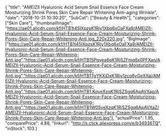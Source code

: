 {
	"title": "AMEIZII Hyaluronic Acid Serum Snail Essence Face Cream Moisturizing Shrink Pores Skin Care Repair Whitening Anti-aging Wrinkle",
	"date": "2018-10-31 10:30:20",
	"SubCat": ["Beauty & Health"],
	"categories": ["Skin Care"],
	"thumbnailImage": "https://ae01.alicdn.com/kf/HTB1t45IXpzsK1Rjy1Xbq6xOaFXa9/AMEIZII-Hyaluronic-Acid-Serum-Snail-Essence-Face-Cream-Moisturizing-Shrink-Pores-Skin-Care-Repair-Whitening-Anti.jpg_220x220.jpg",
	"BigImage": ["https://ae01.alicdn.com/kf/HTB1t45IXpzsK1Rjy1Xbq6xOaFXa9/AMEIZII-Hyaluronic-Acid-Serum-Snail-Essence-Face-Cream-Moisturizing-Shrink-Pores-Skin-Care-Repair-Whitening-Anti.jpg","https://ae01.alicdn.com/kf/HTB15Pqyea6qK1RjSZFmq6x0PFXan/AMEIZII-Hyaluronic-Acid-Serum-Snail-Essence-Face-Cream-Moisturizing-Shrink-Pores-Skin-Care-Repair-Whitening-Anti.jpg","https://ae01.alicdn.com/kf/HTB1TgYKXiDxK1Rjy1zcq6yGeXXai/AMEIZII-Hyaluronic-Acid-Serum-Snail-Essence-Face-Cream-Moisturizing-Shrink-Pores-Skin-Care-Repair-Whitening-Anti.jpg","https://ae01.alicdn.com/kf/HTB1.KqyeXzqK1RjSZSgq6ApAVXap/AMEIZII-Hyaluronic-Acid-Serum-Snail-Essence-Face-Cream-Moisturizing-Shrink-Pores-Skin-Care-Repair-Whitening-Anti.jpg","https://ae01.alicdn.com/kf/HTB1W05yeXzqK1RjSZSgq6ApAVXaZ/AMEIZII-Hyaluronic-Acid-Serum-Snail-Essence-Face-Cream-Moisturizing-Shrink-Pores-Skin-Care-Repair-Whitening-Anti.jpg"],
	"actualPrice": 1.95,
	"comparePrice": 4.88,
	"linkurl": "http://s.click.aliexpress.com/e/b34936TQ",
	"inStock": 103
}
